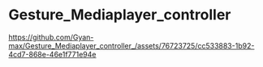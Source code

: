 # Gesture_Mediaplayer_controller



https://github.com/Gyan-max/Gesture_Mediaplayer_controller_/assets/76723725/cc533883-1b92-4cd7-868e-46e1f771e94e

